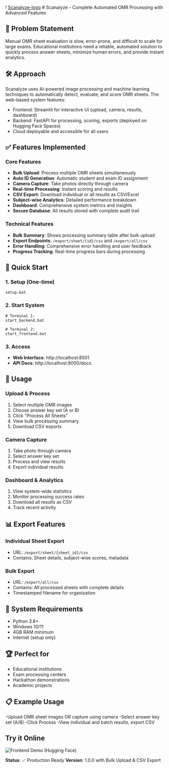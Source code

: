 ! [Scanalyze-logo](https://drive.google.com/file/d/1yvaXnZUMxHHw5mbHiYen2ZYn2h_xoKy1/view?usp=drivesdk) # Scanalyze - Complete Automated OMR Processing with Advanced Features

## 🎯 Problem Statement<br>
Manual OMR sheet evaluation is slow, error-prone, and difficult to scale for large exams. Educational institutions need a reliable, automated solution to quickly process answer sheets, minimize human errors, and provide instant analytics.

## 🛠️ Approach<br>
Scanalyze uses AI-powered image processing and machine learning techniques to automatically detect, evaluate, and score OMR sheets. The web-based system features:
- Frontend: Streamlit for interactive UI (upload, camera, results, dashboard)
- Backend: FastAPI for processing, scoring, exports (deployed on Hugging Face Spaces)
- Cloud deployable and accessible for all users

## ✅ Features Implemented

### Core Features
- **Bulk Upload**: Process multiple OMR sheets simultaneously
- **Auto ID Generation**: Automatic student and exam ID assignment  
- **Camera Capture**: Take photos directly through camera
- **Real-time Processing**: Instant scoring and results
- **CSV Export**: Download individual or all results as CSV/Excel
- **Subject-wise Analytics**: Detailed performance breakdown
- **Dashboard**: Comprehensive system metrics and insights
- **Secure Database**: All results stored with complete audit trail

### Technical Features
- **Bulk Summary**: Shows processing summary table after bulk upload
- **Export Endpoints**: `/export/sheet/{id}/csv` and `/export/all/csv`
- **Error Handling**: Comprehensive error handling and user feedback
- **Progress Tracking**: Real-time progress bars during processing

## 🚀 Quick Start

### 1. Setup (One-time)
```batch
setup.bat
```

### 2. Start System
```batch
# Terminal 1:
start_backend.bat

# Terminal 2:
start_frontend.bat
```

### 3. Access
- **Web Interface**: http://localhost:8501
- **API Docs**: http://localhost:8000/docs

## 📱 Usage

### Upload & Process
1. Select multiple OMR images
2. Choose answer key set (A or B)  
3. Click "Process All Sheets"
4. View bulk processing summary
5. Download CSV exports

### Camera Capture
1. Take photo through camera
2. Select answer key set
3. Process and view results
4. Export individual results

### Dashboard & Analytics
1. View system-wide statistics
2. Monitor processing success rates
3. Download all results as CSV
4. Track recent activity

## 📊 Export Features

### Individual Sheet Export
- URL: `/export/sheet/{sheet_id}/csv`
- Contains: Sheet details, subject-wise scores, metadata

### Bulk Export  
- URL: `/export/all/csv`
- Contains: All processed sheets with complete details
- Timestamped filename for organization

## 🔧 System Requirements
- Python 3.8+
- Windows 10/11
- 4GB RAM minimum
- Internet (setup only)

## 🏆 Perfect for
- Educational institutions
- Exam processing centers
- Hackathon demonstrations
- Academic projects

## 📋 Example Usage
-Upload OMR sheet images OR capture using camera
-Select answer key set (A/B)
-Click Process
-View individual and batch results, export CSV

## Try it Online
![Frontend Demo (Hugging Face)](https://huggingface.co/spaces/Jidnyasa-Patil/Scanalyze-OMR-System)

**Status**: ✅ Production Ready
**Version**: 1.0.0 with Bulk Upload & CSV Export